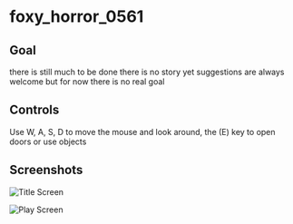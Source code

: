 # foxy_horror_0561

## Goal

there is still much to be done there is no story yet suggestions are always welcome but for now there is no real goal

## Controls

Use W, A, S, D to move the mouse and look around, the (E) key to open doors or use objects  

## Screenshots

![Title Screen]()

![Play Screen]()
